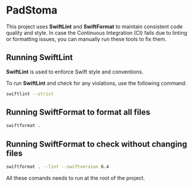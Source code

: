 # PadStoma

This project uses **SwiftLint** and **SwiftFormat** to maintain consistent code quality and style. In case the Continuous Integration (CI) fails due to linting or formatting issues, you can manually run these tools to fix them.

## Running SwiftLint

**SwiftLint** is used to enforce Swift style and conventions.

To run **SwiftLint** and check for any violations, use the following command:

```bash
swiftlint --strict
```

## Running SwiftFormat to format all files

```bash
swiftformat .
```

## Running SwiftFormat to check without changing files

```bash
swiftformat . --lint --swiftversion 6.4
```

All these comands needs to run at the root of the project.